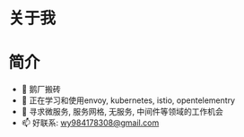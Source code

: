 # 关于我


# 简介
- 🔭 鹅厂搬砖
- 🌱 正在学习和使用envoy, kubernetes, istio, opentelementry
- 👯 寻求微服务, 服务网格, 无服务, 中间件等领域的工作机会
- 📫 好联系: wy984178308@gmail.com


